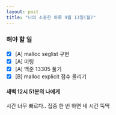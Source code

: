 ```yaml
---
layout: post
title: "나의 소중한 하루 9월 13일(월)"
---
```


### 해야 할 일

- [x] [A] malloc seglist 구현
- [x] [A] 미팅
- [x] [A] 백준 13305 풀기
- [x] [B] malloc explicit 점수 올리기

#### 새벽 12시 51분의 나에게

시간 너무 빠르다.. 집중 한 번 하면 네 시간 뚝딱


